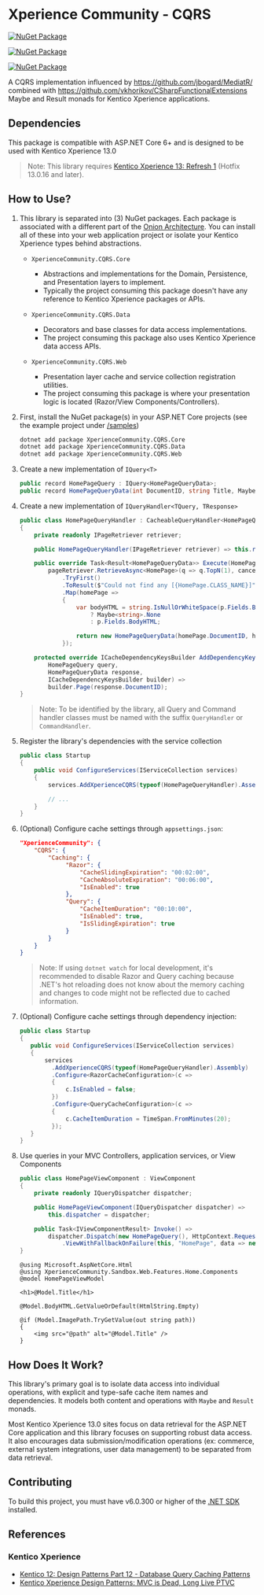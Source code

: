 # Xperience Community - CQRS

[![NuGet Package](https://img.shields.io/nuget/v/XperienceCommunity.CQRS.Core.svg)](https://www.nuget.org/packages/XperienceCommunity.CQRS.Core)

[![NuGet Package](https://img.shields.io/nuget/v/XperienceCommunity.CQRS.Data.svg)](https://www.nuget.org/packages/XperienceCommunity.CQRS.Data)

[![NuGet Package](https://img.shields.io/nuget/v/XperienceCommunity.CQRS.Web.svg)](https://www.nuget.org/packages/XperienceCommunity.CQRS.Web)

A CQRS implementation influenced by <https://github.com/jbogard/MediatR/>
combined with <https://github.com/vkhorikov/CSharpFunctionalExtensions> Maybe and Result monads for Kentico Xperience applications.

## Dependencies

This package is compatible with ASP.NET Core 6+ and is designed to be used with Kentico Xperience 13.0

> Note: This library requires [Kentico Xperience 13: Refresh 1](https://docs.xperience.io/release-notes-xperience-13#ReleasenotesXperience13-Ref1)
> (Hotfix 13.0.16 and later).

## How to Use?

1. This library is separated into (3) NuGet packages.
   Each package is associated with a different part of the [Onion Architecture](https://jeffreypalermo.com/2008/07/the-onion-architecture-part-1/).
   You can install all of these into your web application project or isolate your Kentico Xperience types behind abstractions.

   - `XperienceCommunity.CQRS.Core`

     - Abstractions and implementations for the Domain, Persistence, and Presentation layers to implement.
     - Typically the project consuming this package doesn't have any reference to Kentico Xperience packages or APIs.

   - `XperienceCommunity.CQRS.Data`

     - Decorators and base classes for data access implementations.
     - The project consuming this package also uses Kentico Xperience data access APIs.

   - `XperienceCommunity.CQRS.Web`
     - Presentation layer cache and service collection registration utilities.
     - The project consuming this package is where your presentation logic is located (Razor/View Components/Controllers).

1. First, install the NuGet package(s) in your ASP.NET Core projects (see the example project under [/samples](https://github.com/wiredviews/xperience-community-cqrs/tree/main/samples))

   ```bash
   dotnet add package XperienceCommunity.CQRS.Core
   dotnet add package XperienceCommunity.CQRS.Data
   dotnet add package XperienceCommunity.CQRS.Web
   ```

1. Create a new implementation of `IQuery<T>`

   ```csharp
   public record HomePageQuery : IQuery<HomePageQueryData>;
   public record HomePageQueryData(int DocumentID, string Title, Maybe<string> BodyHTML);
   ```

1. Create a new implementation of `IQueryHandler<TQuery, TResponse>`

   ```csharp
   public class HomePageQueryHandler : CacheableQueryHandler<HomePageQuery, HomePageQueryData>
   {
       private readonly IPageRetriever retriever;

       public HomePageQueryHandler(IPageRetriever retriever) => this.retriever = retriever;

       public override Task<Result<HomePageQueryData>> Execute(HomePageQuery query, CancellationToken token) =>
           pageRetriever.RetrieveAsync<HomePage>(q => q.TopN(1), cancellationToken: token)
               .TryFirst()
               .ToResult($"Could not find any [{HomePage.CLASS_NAME}]")
               .Map(homePage =>
               {
                   var bodyHTML = string.IsNullOrWhiteSpace(p.Fields.BodyHTML)
                       ? Maybe<string>.None
                       : p.Fields.BodyHTML;

                   return new HomePageQueryData(homePage.DocumentID, homePage.Fields.Title, bodyHTML);
               });

       protected override ICacheDependencyKeysBuilder AddDependencyKeys(
           HomePageQuery query,
           HomePageQueryData response,
           ICacheDependencyKeysBuilder builder) =>
           builder.Page(response.DocumentID);
   }
   ```

   > Note: To be identified by the library, all Query and Command handler classes must be named
   > with the suffix `QueryHandler` or `CommandHandler`.

1. Register the library's dependencies with the service collection

   ```csharp
   public class Startup
   {
       public void ConfigureServices(IServiceCollection services)
       {
           services.AddXperienceCQRS(typeof(HomePageQueryHandler).Assembly);

           // ...
       }
   }
   ```

1. (Optional) Configure cache settings through `appsettings.json`:

   ```json
   "XperienceCommunity": {
       "CQRS": {
           "Caching": {
                "Razor": {
                    "CacheSlidingExpiration": "00:02:00",
                    "CacheAbsoluteExpiration": "00:06:00",
                    "IsEnabled": true
                },
                "Query": {
                    "CacheItemDuration": "00:10:00",
                    "IsEnabled": true,
                    "IsSlidingExpiration": true
                }
           }
       }
   }
   ```

   > Note: If using `dotnet watch` for local development, it's recommended to disable Razor and Query caching because
   > .NET's hot reloading does not know about the memory caching and changes to code might not be
   > reflected due to cached information.

1. (Optional) Configure cache settings through dependency injection:

   ```csharp
   public class Startup
   {
      public void ConfigureServices(IServiceCollection services)
      {
          services
            .AddXperienceCQRS(typeof(HomePageQueryHandler).Assembly)
            .Configure<RazorCacheConfiguration>(c =>
            {
                c.IsEnabled = false;
            })
            .Configure<QueryCacheConfiguration>(c =>
            {
                c.CacheItemDuration = TimeSpan.FromMinutes(20);
            });
      }
   }
   ```

1. Use queries in your MVC Controllers, application services, or View Components

   ```csharp
   public class HomePageViewComponent : ViewComponent
   {
       private readonly IQueryDispatcher dispatcher;

       public HomePageViewComponent(IQueryDispatcher dispatcher) =>
           this.dispatcher = dispatcher;

       public Task<IViewComponentResult> Invoke() =>
           dispatcher.Dispatch(new HomePageQuery(), HttpContext.RequestAborted)
               .ViewWithFallbackOnFailure(this, "HomePage", data => new HomePageViewModel(data));
   }
   ```

   ```razor
   @using Microsoft.AspNetCore.Html
   @using XperienceCommunity.Sandbox.Web.Features.Home.Components
   @model HomePageViewModel

   <h1>@Model.Title</h1>

   @Model.BodyHTML.GetValueOrDefault(HtmlString.Empty)

   @if (Model.ImagePath.TryGetValue(out string path))
   {
       <img src="@path" alt="@Model.Title" />
   }
   ```

## How Does It Work?

This library's primary goal is to isolate data access into individual operations, with explicit and type-safe
cache item names and dependencies. It models both content and operations with `Maybe` and `Result` monads.

Most Kentico Xperience 13.0 sites focus on data retrieval for the ASP.NET Core application and this library focuses on supporting
robust data access. It also encourages data submission/modification operations
(ex: commerce, external system integrations, user data management) to be separated from data retrieval.

## Contributing

To build this project, you must have v6.0.300 or higher
of the [.NET SDK](https://dotnet.microsoft.com/en-us/download/dotnet/6.0) installed.

## References

### Kentico Xperience

- [Kentico 12: Design Patterns Part 12 - Database Query Caching Patterns](https://dev.to/seangwright/kentico-12-design-patterns-part-12-database-query-caching-patterns-43hc)
- [Kentico Xperience Design Patterns: MVC is Dead, Long Live PTVC](https://dev.to/seangwright/kentico-xperience-design-patterns-mvc-is-dead-long-live-ptvc-4635)
